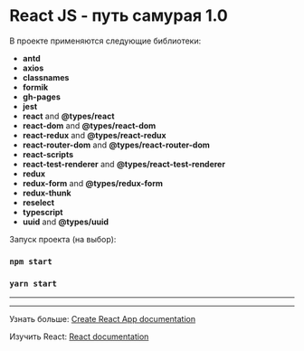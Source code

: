 # React JS - путь самурая 1.0

В проекте применяются следующие библиотеки:

- **antd**
- **axios**
- **classnames**
- **formik**
- **gh-pages**
- **jest**
- **react** and **@types/react**
- **react-dom** and **@types/react-dom**
- **react-redux** and **@types/react-redux**
- **react-router-dom** and **@types/react-router-dom**
- **react-scripts**
- **react-test-renderer** and **@types/react-test-renderer**
- **redux**
- **redux-form** and **@types/redux-form**
- **redux-thunk**
- **reselect**
- **typescript**
- **uuid** and **@types/uuid**

Запуск проекта (на выбор):

### `npm start`

### `yarn start`

<hr>
<hr>

Узнать больше: [Create React App documentation](https://facebook.github.io/create-react-app/docs/getting-started)

Изучить React: [React documentation](https://react.dev)
